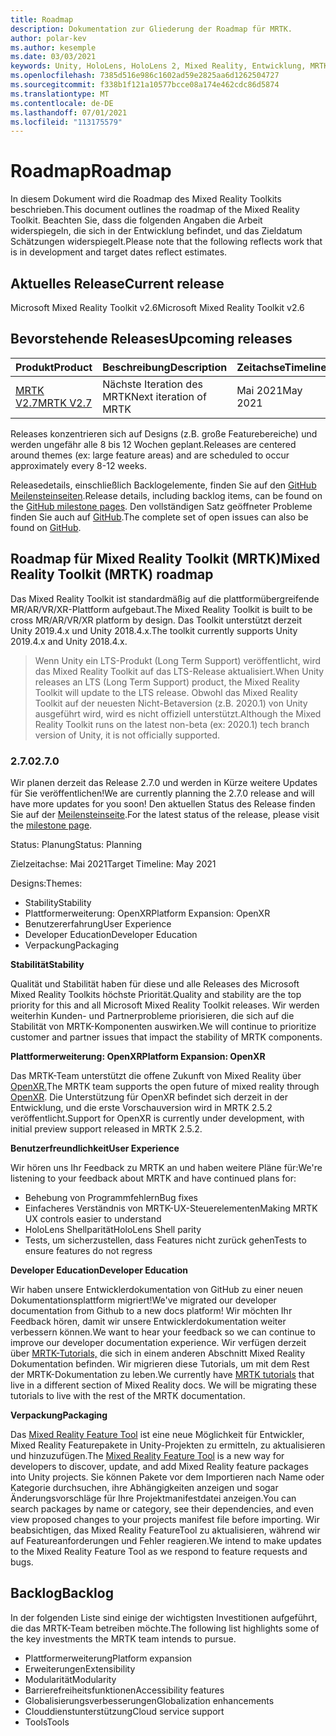 ```yaml
---
title: Roadmap
description: Dokumentation zur Gliederung der Roadmap für MRTK.
author: polar-kev
ms.author: kesemple
ms.date: 03/03/2021
keywords: Unity, HoloLens, HoloLens 2, Mixed Reality, Entwicklung, MRTK
ms.openlocfilehash: 7385d516e986c1602ad59e2825aa6d1262504727
ms.sourcegitcommit: f338b1f121a10577bcce08a174e462cdc86d5874
ms.translationtype: MT
ms.contentlocale: de-DE
ms.lasthandoff: 07/01/2021
ms.locfileid: "113175579"
---
```

# <a name="roadmap"></a><span data-ttu-id="ea2cc-104">Roadmap</span><span class="sxs-lookup"><span data-stu-id="ea2cc-104">Roadmap</span></span>

<span data-ttu-id="ea2cc-105">In diesem Dokument wird die Roadmap des Mixed Reality Toolkits beschrieben.</span><span class="sxs-lookup"><span data-stu-id="ea2cc-105">This document outlines the roadmap of the Mixed Reality Toolkit.</span></span> <span data-ttu-id="ea2cc-106">Beachten Sie, dass die folgenden Angaben die Arbeit widerspiegeln, die sich in der Entwicklung befindet, und das Zieldatum Schätzungen widerspiegelt.</span><span class="sxs-lookup"><span data-stu-id="ea2cc-106">Please note that the following reflects work that is in development and target dates reflect estimates.</span></span>

## <a name="current-release"></a><span data-ttu-id="ea2cc-107">Aktuelles Release</span><span class="sxs-lookup"><span data-stu-id="ea2cc-107">Current release</span></span>

<span data-ttu-id="ea2cc-108">Microsoft Mixed Reality Toolkit v2.6</span><span class="sxs-lookup"><span data-stu-id="ea2cc-108">Microsoft Mixed Reality Toolkit v2.6</span></span>

## <a name="upcoming-releases"></a><span data-ttu-id="ea2cc-109">Bevorstehende Releases</span><span class="sxs-lookup"><span data-stu-id="ea2cc-109">Upcoming releases</span></span>

| <span data-ttu-id="ea2cc-110">Produkt</span><span class="sxs-lookup"><span data-stu-id="ea2cc-110">Product</span></span> | <span data-ttu-id="ea2cc-111">Beschreibung</span><span class="sxs-lookup"><span data-stu-id="ea2cc-111">Description</span></span> | <span data-ttu-id="ea2cc-112">Zeitachse</span><span class="sxs-lookup"><span data-stu-id="ea2cc-112">Timeline</span></span> | <span data-ttu-id="ea2cc-113">Project Board</span><span class="sxs-lookup"><span data-stu-id="ea2cc-113">Project board</span></span> |
| --- | --- | --- | --- |
| [<span data-ttu-id="ea2cc-114">MRTK V2.7</span><span class="sxs-lookup"><span data-stu-id="ea2cc-114">MRTK V2.7</span></span>](#270) | <span data-ttu-id="ea2cc-115">Nächste Iteration des MRTK</span><span class="sxs-lookup"><span data-stu-id="ea2cc-115">Next iteration of MRTK</span></span> | <span data-ttu-id="ea2cc-116">Mai 2021</span><span class="sxs-lookup"><span data-stu-id="ea2cc-116">May 2021</span></span> | https://github.com/microsoft/MixedRealityToolkit-Unity/milestone/14 |

<span data-ttu-id="ea2cc-117">Releases konzentrieren sich auf Designs (z.B. große Featurebereiche) und werden ungefähr alle 8 bis 12 Wochen geplant.</span><span class="sxs-lookup"><span data-stu-id="ea2cc-117">Releases are centered around themes (ex: large feature areas) and are scheduled to occur approximately every 8-12 weeks.</span></span>

<span data-ttu-id="ea2cc-118">Releasedetails, einschließlich Backlogelemente, finden Sie auf den [GitHub Meilensteinseiten](https://github.com/Microsoft/MixedRealityToolkit-Unity/milestones).</span><span class="sxs-lookup"><span data-stu-id="ea2cc-118">Release details, including backlog items, can be found on the [GitHub milestone pages](https://github.com/Microsoft/MixedRealityToolkit-Unity/milestones).</span></span> <span data-ttu-id="ea2cc-119">Den vollständigen Satz geöffneter Probleme finden Sie auch auf [GitHub](https://github.com/microsoft/MixedRealityToolkit-Unity/issues).</span><span class="sxs-lookup"><span data-stu-id="ea2cc-119">The complete set of open issues can also be found on [GitHub](https://github.com/microsoft/MixedRealityToolkit-Unity/issues).</span></span>

## <a name="mixed-reality-toolkit-mrtk-roadmap"></a><span data-ttu-id="ea2cc-120">Roadmap für Mixed Reality Toolkit (MRTK)</span><span class="sxs-lookup"><span data-stu-id="ea2cc-120">Mixed Reality Toolkit (MRTK) roadmap</span></span>

<span data-ttu-id="ea2cc-121">Das Mixed Reality Toolkit ist standardmäßig auf die plattformübergreifende MR/AR/VR/XR-Plattform aufgebaut.</span><span class="sxs-lookup"><span data-stu-id="ea2cc-121">The Mixed Reality Toolkit is built to be cross MR/AR/VR/XR platform by design.</span></span> <span data-ttu-id="ea2cc-122">Das Toolkit unterstützt derzeit Unity 2019.4.x und Unity 2018.4.x.</span><span class="sxs-lookup"><span data-stu-id="ea2cc-122">The toolkit currently supports Unity 2019.4.x and Unity 2018.4.x.</span></span>

> <span data-ttu-id="ea2cc-123">Wenn Unity ein LTS-Produkt (Long Term Support) veröffentlicht, wird das Mixed Reality Toolkit auf das LTS-Release aktualisiert.</span><span class="sxs-lookup"><span data-stu-id="ea2cc-123">When Unity releases an LTS (Long Term Support) product, the Mixed Reality Toolkit will update to the LTS release.</span></span> <span data-ttu-id="ea2cc-124">Obwohl das Mixed Reality Toolkit auf der neuesten Nicht-Betaversion (z.B. 2020.1) von Unity ausgeführt wird, wird es nicht offiziell unterstützt.</span><span class="sxs-lookup"><span data-stu-id="ea2cc-124">Although the Mixed Reality Toolkit runs on the latest non-beta (ex: 2020.1) tech branch version of Unity, it is not officially supported.</span></span>

### <a name="270"></a><span data-ttu-id="ea2cc-125">2.7.0</span><span class="sxs-lookup"><span data-stu-id="ea2cc-125">2.7.0</span></span>

<span data-ttu-id="ea2cc-126">Wir planen derzeit das Release 2.7.0 und werden in Kürze weitere Updates für Sie veröffentlichen!</span><span class="sxs-lookup"><span data-stu-id="ea2cc-126">We are currently planning the 2.7.0 release and will have more updates for you soon!</span></span>
<span data-ttu-id="ea2cc-127">Den aktuellen Status des Release finden Sie auf der [Meilensteinseite](https://github.com/microsoft/MixedRealityToolkit-Unity/milestone/14).</span><span class="sxs-lookup"><span data-stu-id="ea2cc-127">For the latest status of the release, please visit the [milestone page](https://github.com/microsoft/MixedRealityToolkit-Unity/milestone/14).</span></span>

<span data-ttu-id="ea2cc-128">Status: Planung</span><span class="sxs-lookup"><span data-stu-id="ea2cc-128">Status: Planning</span></span>

<span data-ttu-id="ea2cc-129">Zielzeitachse: Mai 2021</span><span class="sxs-lookup"><span data-stu-id="ea2cc-129">Target Timeline: May 2021</span></span>

<span data-ttu-id="ea2cc-130">Designs:</span><span class="sxs-lookup"><span data-stu-id="ea2cc-130">Themes:</span></span>

- <span data-ttu-id="ea2cc-131">Stability</span><span class="sxs-lookup"><span data-stu-id="ea2cc-131">Stability</span></span> 
- <span data-ttu-id="ea2cc-132">Plattformerweiterung: OpenXR</span><span class="sxs-lookup"><span data-stu-id="ea2cc-132">Platform Expansion: OpenXR</span></span>
- <span data-ttu-id="ea2cc-133">Benutzererfahrung</span><span class="sxs-lookup"><span data-stu-id="ea2cc-133">User Experience</span></span>
- <span data-ttu-id="ea2cc-134">Developer Education</span><span class="sxs-lookup"><span data-stu-id="ea2cc-134">Developer Education</span></span>
- <span data-ttu-id="ea2cc-135">Verpackung</span><span class="sxs-lookup"><span data-stu-id="ea2cc-135">Packaging</span></span>

<span data-ttu-id="ea2cc-136">**Stabilität**</span><span class="sxs-lookup"><span data-stu-id="ea2cc-136">**Stability**</span></span>

<span data-ttu-id="ea2cc-137">Qualität und Stabilität haben für diese und alle Releases des Microsoft Mixed Reality Toolkits höchste Priorität.</span><span class="sxs-lookup"><span data-stu-id="ea2cc-137">Quality and stability are the top priority for this and all Microsoft Mixed Reality Toolkit releases.</span></span> <span data-ttu-id="ea2cc-138">Wir werden weiterhin Kunden- und Partnerprobleme priorisieren, die sich auf die Stabilität von MRTK-Komponenten auswirken.</span><span class="sxs-lookup"><span data-stu-id="ea2cc-138">We will continue to prioritize customer and partner issues that impact the stability of MRTK components.</span></span>

<span data-ttu-id="ea2cc-139">**Plattformerweiterung: OpenXR**</span><span class="sxs-lookup"><span data-stu-id="ea2cc-139">**Platform Expansion: OpenXR**</span></span>

<span data-ttu-id="ea2cc-140">Das MRTK-Team unterstützt die offene Zukunft von Mixed Reality über [OpenXR.](https://techcommunity.microsoft.com/t5/mixed-reality-blog/moving-forward-to-openxr/ba-p/1825672)</span><span class="sxs-lookup"><span data-stu-id="ea2cc-140">The MRTK team supports the open future of mixed reality through [OpenXR](https://techcommunity.microsoft.com/t5/mixed-reality-blog/moving-forward-to-openxr/ba-p/1825672).</span></span> <span data-ttu-id="ea2cc-141">Die Unterstützung für OpenXR befindet sich derzeit in der Entwicklung, und die erste Vorschauversion wird in MRTK 2.5.2 veröffentlicht.</span><span class="sxs-lookup"><span data-stu-id="ea2cc-141">Support for OpenXR is currently under development, with initial preview support released in MRTK 2.5.2.</span></span>

<span data-ttu-id="ea2cc-142">**Benutzerfreundlichkeit**</span><span class="sxs-lookup"><span data-stu-id="ea2cc-142">**User Experience**</span></span>

<span data-ttu-id="ea2cc-143">Wir hören uns Ihr Feedback zu MRTK an und haben weitere Pläne für:</span><span class="sxs-lookup"><span data-stu-id="ea2cc-143">We're listening to your feedback about MRTK and have continued plans for:</span></span>

- <span data-ttu-id="ea2cc-144">Behebung von Programmfehlern</span><span class="sxs-lookup"><span data-stu-id="ea2cc-144">Bug fixes</span></span>
- <span data-ttu-id="ea2cc-145">Einfacheres Verständnis von MRTK-UX-Steuerelementen</span><span class="sxs-lookup"><span data-stu-id="ea2cc-145">Making MRTK UX controls easier to understand</span></span>
- <span data-ttu-id="ea2cc-146">HoloLens Shellparität</span><span class="sxs-lookup"><span data-stu-id="ea2cc-146">HoloLens Shell parity</span></span>
- <span data-ttu-id="ea2cc-147">Tests, um sicherzustellen, dass Features nicht zurück gehen</span><span class="sxs-lookup"><span data-stu-id="ea2cc-147">Tests to ensure features do not regress</span></span>

<span data-ttu-id="ea2cc-148">**Developer Education**</span><span class="sxs-lookup"><span data-stu-id="ea2cc-148">**Developer Education**</span></span>

<span data-ttu-id="ea2cc-149">Wir haben unsere Entwicklerdokumentation von GitHub zu einer neuen Dokumentationsplattform migriert!</span><span class="sxs-lookup"><span data-stu-id="ea2cc-149">We've migrated our developer documentation from Github to a new docs platform!</span></span> <span data-ttu-id="ea2cc-150">Wir möchten Ihr Feedback hören, damit wir unsere Entwicklerdokumentation weiter verbessern können.</span><span class="sxs-lookup"><span data-stu-id="ea2cc-150">We want to hear your feedback so we can continue to improve our developer documentation experience.</span></span>
<span data-ttu-id="ea2cc-151">Wir verfügen derzeit über [MRTK-Tutorials,](/windows/mixed-reality/develop/unity/tutorials) die sich in einem anderen Abschnitt Mixed Reality Dokumentation befinden. Wir migrieren diese Tutorials, um mit dem Rest der MRTK-Dokumentation zu leben.</span><span class="sxs-lookup"><span data-stu-id="ea2cc-151">We currently have [MRTK tutorials](/windows/mixed-reality/develop/unity/tutorials) that live in a different section of Mixed Reality docs. We will be migrating these tutorials to live with the rest of the MRTK documentation.</span></span> 

<span data-ttu-id="ea2cc-152">**Verpackung**</span><span class="sxs-lookup"><span data-stu-id="ea2cc-152">**Packaging**</span></span>

<span data-ttu-id="ea2cc-153">Das [Mixed Reality Feature Tool](/windows/mixed-reality/develop/unity/welcome-to-mr-feature-tool) ist eine neue Möglichkeit für Entwickler, Mixed Reality Featurepakete in Unity-Projekten zu ermitteln, zu aktualisieren und hinzuzufügen.</span><span class="sxs-lookup"><span data-stu-id="ea2cc-153">The [Mixed Reality Feature Tool](/windows/mixed-reality/develop/unity/welcome-to-mr-feature-tool) is a new way for developers to discover, update, and add Mixed Reality feature packages into Unity projects.</span></span> <span data-ttu-id="ea2cc-154">Sie können Pakete vor dem Importieren nach Name oder Kategorie durchsuchen, ihre Abhängigkeiten anzeigen und sogar Änderungsvorschläge für Ihre Projektmanifestdatei anzeigen.</span><span class="sxs-lookup"><span data-stu-id="ea2cc-154">You can search packages by name or category, see their dependencies, and even view proposed changes to your projects manifest file before importing.</span></span> <span data-ttu-id="ea2cc-155">Wir beabsichtigen, das Mixed Reality FeatureTool zu aktualisieren, während wir auf Featureanforderungen und Fehler reagieren.</span><span class="sxs-lookup"><span data-stu-id="ea2cc-155">We intend to make updates to the Mixed Reality Feature Tool as we respond to feature requests and bugs.</span></span>

## <a name="backlog"></a><span data-ttu-id="ea2cc-156">Backlog</span><span class="sxs-lookup"><span data-stu-id="ea2cc-156">Backlog</span></span>

<span data-ttu-id="ea2cc-157">In der folgenden Liste sind einige der wichtigsten Investitionen aufgeführt, die das MRTK-Team betreiben möchte.</span><span class="sxs-lookup"><span data-stu-id="ea2cc-157">The following list highlights some of the key investments the MRTK team intends to pursue.</span></span>

- <span data-ttu-id="ea2cc-158">Plattformerweiterung</span><span class="sxs-lookup"><span data-stu-id="ea2cc-158">Platform expansion</span></span>
- <span data-ttu-id="ea2cc-159">Erweiterungen</span><span class="sxs-lookup"><span data-stu-id="ea2cc-159">Extensibility</span></span>
- <span data-ttu-id="ea2cc-160">Modularität</span><span class="sxs-lookup"><span data-stu-id="ea2cc-160">Modularity</span></span>
- <span data-ttu-id="ea2cc-161">Barrierefreiheitsfunktionen</span><span class="sxs-lookup"><span data-stu-id="ea2cc-161">Accessibility features</span></span>
- <span data-ttu-id="ea2cc-162">Globalisierungsverbesserungen</span><span class="sxs-lookup"><span data-stu-id="ea2cc-162">Globalization enhancements</span></span>
- <span data-ttu-id="ea2cc-163">Clouddienstunterstützung</span><span class="sxs-lookup"><span data-stu-id="ea2cc-163">Cloud service support</span></span>
- <span data-ttu-id="ea2cc-164">Tools</span><span class="sxs-lookup"><span data-stu-id="ea2cc-164">Tools</span></span>
